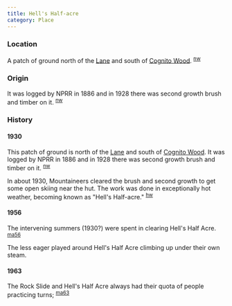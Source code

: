 ```yaml
---
title: Hell's Half-acre
category: Place
---
```

### Location

A patch of ground north of the [Lane](Lane) and south of [Cognito Wood](Cognito-Wood). <sup>[nw][]</sup>

### Origin

It was logged by NPRR in 1886 and in 1928 there was second growth brush and timber on it. <sup>[nw][]</sup>

### History

#### 1930

This patch of ground is north of the [Lane](Lane) and south of [Cognito Wood](Cognito-Wood). It was logged by NPRR in 1886 and in 1928 there was second growth brush and timber on it. <sup>[nw][]</sup>

In about 1930, Mountaineers cleared the brush and second growth to get some open skiing near the hut. The work was done in exceptionally hot weather, becoming known as "Hell's Half-acre." <sup>[hw][]</sup>

#### 1956

The intervening summers (1930?) were spent in clearing Hell's Half Acre. <sup>[ma56][]</sup>

The less eager played around Hell's Half Acre climbing up under their own steam.

#### 1963

The Rock Slide and Hell's Half Acre always had their quota of people practicing turns; <sup>[ma63][]</sup>



[hw]: History-Walt "Meany History, by Walt Little"
[ma56]: Mountaineer-Annual#1956
[ma63]: Mountaineer-Annual#1963
[nw]: Names-Walt "Meany Names by Walter Little, 1984"
